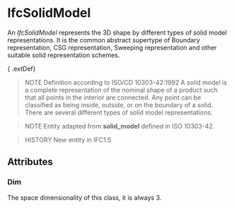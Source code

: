 # IfcSolidModel

An _IfcSolidModel_ represents the 3D shape by different types of solid model representations. It is the common abstract supertype of Boundary representation, CSG representation, Sweeping representation and other suitable solid representation schemes.
<!-- end of short definition -->

{ .extDef}
> NOTE Definition according to ISO/CD 10303-42:1992
> A solid model is a complete representation of the nominal shape of a product such that all points in the interior are connected. Any point can be classified as being inside, outside, or on the boundary of a solid. There are several different types of solid model representations.

> NOTE Entity adapted from **solid_model** defined in ISO 10303-42.

> HISTORY New entity in IFC1.5

## Attributes

### Dim
The space dimensionality of this class, it is always 3.
